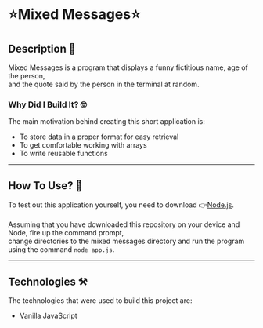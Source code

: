 # ⭐Mixed Messages⭐

## Description 📝
Mixed Messages is a program that displays a funny fictitious name, age of the person, <br>
and the quote said by the person in the terminal at random.

### Why Did I Build It? 🤓
The main motivation behind creating this short application is: 
- To store data in a proper format for easy retrieval
- To get comfortable working with arrays
- To write reusable functions
<hr>

## How To Use? 🤔
To test out this application yourself, you need to download 👉[Node.js](https://nodejs.org/en/). <br><br>
Assuming that you have downloaded this repository on your device and Node, fire up the command prompt, <br>
change directories to the mixed messages directory and run the program using the command `node app.js`.
<hr>

## Technologies ⚒️
The technologies that were used to build this project are:
- Vanilla JavaScript
